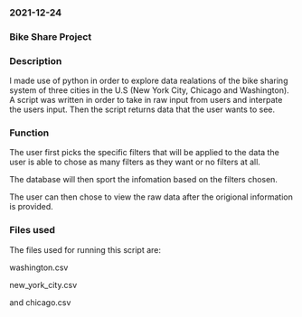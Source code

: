 
### 2021-12-24

### Bike Share Project

### Description
I made use of python in order to explore data realations of the bike sharing system of three cities in the U.S (New York City, Chicago and Washington). 
A script was written in order to take in raw input from users and interpate the users input. Then the script returns data that the user wants to see.
### Function
The user first picks the specific filters that will be applied to the data the user is able to chose as many filters as they want or no filters at all.

The database will then sport the infomation based on the filters chosen.

The user can then chose to view the raw data after the origional information is provided.
### Files used

The files used for running this script are: 

washington.csv

new_york_city.csv 

and chicago.csv


